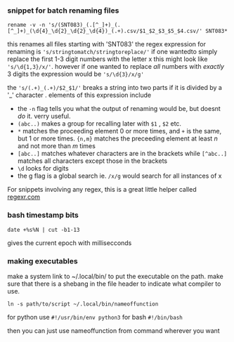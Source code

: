 ### snippet for batch renaming files


    rename -v -n 's/(SNT083)_(.[^_]+)_(.[^_]+)_(\d{4}_\d{2}_\d{2}_\d{4})_(.+).csv/$1_$2_$3_$5_$4.csv/' SNT083*
this renames all files starting with 'SNT083' the regex expression for renaming is `'s/stringtomatch/stringtoreplace/'` if one wantedto simply replace the first 1-3 digit numbers with the letter x this might look like `'s/\d{1,3}/x/'`. however if one wanted to replace *all* numbers with *exactly* 3 digits the expression would be `'s/\d{3}/x/g'`

the `'s/(.+)_(.+)/$2_$1/'` breaks a string into two parts if it is divided by a '\_' character .
elements of this expression include

- the `-n` flag tells you what the output of renaming would be, but doesnt *do* it. verry useful.
- `(abc..)` makes a group for recalling later with `$1` , `$2` etc.
- `*` matches the proceeding element 0 or more times, and `+` is the same, but 1 or more times. `{n,m}` matches the preceeding element at least *n* and not more than *m* times
- `[abc..]` matches whatever characters are in the brackets while `[^abc..]` matches all characters except those in the brackets
- `\d` looks for digits
- the g flag is a global search ie. `/x/g` would search for all instances of x


For snippets involving any regex, this is a great little helper called [regexr.com](http://regexr.com/)


### bash timestamp bits
    date +%s%N | cut -b1-13
gives the current epoch with millisecconds

### making executables
make a system link to ~/.local/bin/ to put the executable on the path.
make sure that there is a shebang in the file header to indicate what
compiler to use.

    ln -s path/to/script ~/.local/bin/nameoffunction
for python use `#!/usr/bin/env python3` for bash `#!/bin/bash`

then you can just use nameoffunction from command wherever you want
